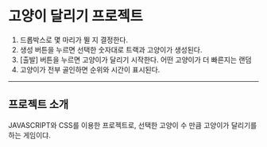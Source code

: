 

# <h1> 고양이 달리기 프로젝트 </h1>

1. 드롭박스로 몇 마리가 뛸 지 결정한다.
2. 생성 버튼을 누르면 선택한 숫자대로 트랙과 고양이가 생성된다.
3. [출발] 버튼을 누르면 고양이가 달리기 시작한다. 어떤 고양이가 더 빠른지는 랜덤
4. 고양이가 전부 골인하면 순위와 시간이 표시된다.

<hr>     

<h2>프로젝트 소개</h2>
JAVASCRIPT와 CSS를 이용한 프로젝트로, 선택한 고양이 수 만큼 고양이가 달리기를 하는 게임이댜.
